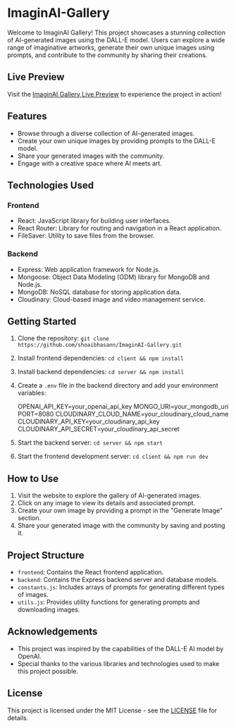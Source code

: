 # ImaginAI-Gallery

Welcome to ImaginAI Gallery! This project showcases a stunning collection of AI-generated images using the DALL-E model. Users can explore a wide range of imaginative artworks, generate their own unique images using prompts, and contribute to the community by sharing their creations.

## Live Preview

Visit the [ImaginAI Gallery Live Preview](https://imagin-ai-gallery.vercel.app/) to experience the project in action!


## Features

- Browse through a diverse collection of AI-generated images.
- Create your own unique images by providing prompts to the DALL-E model.
- Share your generated images with the community.
- Engage with a creative space where AI meets art.

## Technologies Used

### Frontend

- React: JavaScript library for building user interfaces.
- React Router: Library for routing and navigation in a React application.
- FileSaver: Utility to save files from the browser.

### Backend

- Express: Web application framework for Node.js.
- Mongoose: Object Data Modeling (ODM) library for MongoDB and Node.js.
- MongoDB: NoSQL database for storing application data.
- Cloudinary: Cloud-based image and video management service.

## Getting Started

1. Clone the repository: `git clone https://github.com/shoaibhasann/ImaginAI-Gallery.git`
2. Install frontend dependencies: `cd client && npm install`
3. Install backend dependencies: `cd server && npm install`
4. Create a `.env` file in the backend directory and add your environment variables:

   OPENAI_API_KEY=your_openai_api_key
   MONGO_URI=your_mongodb_uri
   PORT=8080
   CLOUDINARY_CLOUD_NAME=your_cloudinary_cloud_name
   CLOUDINARY_API_KEY=your_cloudinary_api_key
   CLOUDINARY_API_SECRET=your_cloudinary_api_secret


5. Start the backend server: `cd server && npm start`
6. Start the frontend development server: `cd client && npm run dev`

## How to Use

1. Visit the website to explore the gallery of AI-generated images.
2. Click on any image to view its details and associated prompt.
3. Create your own image by providing a prompt in the "Generate Image" section.
4. Share your generated image with the community by saving and posting it.

## Project Structure

- `frontend`: Contains the React frontend application.
- `backend`: Contains the Express backend server and database models.
- `constants.js`: Includes arrays of prompts for generating different types of images.
- `utils.js`: Provides utility functions for generating prompts and downloading images.

## Acknowledgements

- This project was inspired by the capabilities of the DALL-E AI model by OpenAI.
- Special thanks to the various libraries and technologies used to make this project possible.

## License

This project is licensed under the MIT License - see the [LICENSE](LICENSE) file for details.
